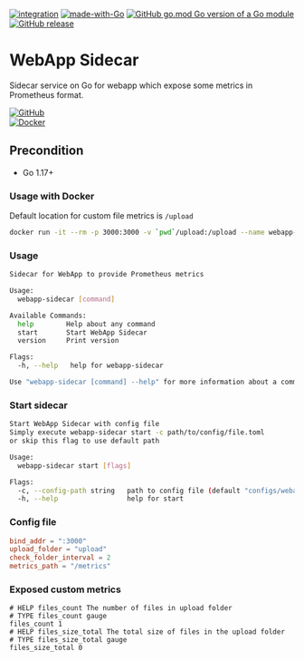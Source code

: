 [![integration](https://github.com/to4kin/webapp-sidecar/actions/workflows/integration.yml/badge.svg?branch=master)](https://github.com/to4kin/webapp-sidecar/actions/workflows/integration.yml)
[![made-with-Go](https://img.shields.io/badge/Made%20with-Go-1f425f.svg)](http://golang.org)
[![GitHub go.mod Go version of a Go module](https://img.shields.io/github/go-mod/go-version/to4kin/webapp-sidecar.svg)](https://github.com/to4kin/webapp-sidecar)
[![GitHub release](https://img.shields.io/github/release/to4kin/webapp-sidecar.svg)](https://GitHub.com/to4kin/webapp-sidecar/releases/)

# WebApp Sidecar

Sidecar service on Go for webapp which expose some metrics in Prometheus format.

[![GitHub](https://badgen.net/badge/icon/github?icon=github&label)](https://github.com/to4kin/webapp-sidecar)  
[![Docker](https://badgen.net/badge/icon/docker?icon=docker&label)](https://hub.docker.com/repository/docker/to4kin/webapp-sidecar)  

## Precondition

* Go 1.17+

### Usage with Docker

Default location for custom file metrics is `/upload`

```bash
docker run -it --rm -p 3000:3000 -v `pwd`/upload:/upload --name webapp-sidecar to4kin/webapp-sidecar:latest
```

### Usage

```bash
Sidecar for WebApp to provide Prometheus metrics

Usage:
  webapp-sidecar [command]

Available Commands:
  help        Help about any command
  start       Start WebApp Sidecar
  version     Print version

Flags:
  -h, --help   help for webapp-sidecar

Use "webapp-sidecar [command] --help" for more information about a command.
```

### Start sidecar

```bash
Start WebApp Sidecar with config file
Simply execute webapp-sidecar start -c path/to/config/file.toml
or skip this flag to use default path

Usage:
  webapp-sidecar start [flags]

Flags:
  -c, --config-path string   path to config file (default "configs/webappsidecar.toml")
  -h, --help                 help for start
```

### Config file

```toml
bind_addr = ":3000"
upload_folder = "upload"
check_folder_interval = 2
metrics_path = "/metrics"
```

### Exposed custom metrics

```
# HELP files_count The number of files in upload folder
# TYPE files_count gauge
files_count 1
# HELP files_size_total The total size of files in the upload folder
# TYPE files_size_total gauge
files_size_total 0
```